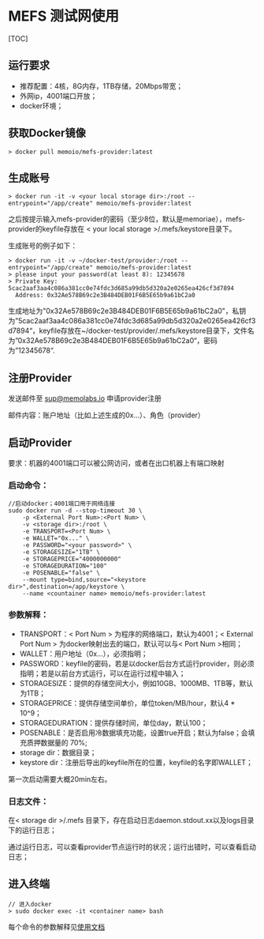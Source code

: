 # MEFS 测试网使用

[TOC]

## 运行要求

* 推荐配置：4核，8G内存，1TB存储，20Mbps带宽；
* 外网ip，4001端口开放；
* docker环境；

## 获取Docker镜像

```
> docker pull memoio/mefs-provider:latest
```

## 生成账号

```
> docker run -it -v <your local storage dir>:/root --entrypoint="/app/create" memoio/mefs-provider:latest
```

之后按提示输入mefs-provider的密码（至少8位，默认是memoriae），mefs-provider的keyfile存放在 < your local storage >/.mefs/keystore目录下。

生成账号的例子如下：

```
> docker run -it -v ~/docker-test/provider:/root --entrypoint="/app/create" memoio/mefs-provider:latest
> please input your password(at least 8): 12345678
> Private Key: 5cac2aaf3aa4c086a381cc0e74fdc3d685a99db5d320a2e0265ea426cf3d7894
  Address: 0x32Ae578B69c2e3B484DEB01F6B5E65b9a61bC2a0
```

生成地址为"0x32Ae578B69c2e3B484DEB01F6B5E65b9a61bC2a0"，私钥为”5cac2aaf3aa4c086a381cc0e74fdc3d685a99db5d320a2e0265ea426cf3d7894“，keyfile存放在~/docker-test/provider/.mefs/keystore目录下，文件名为”0x32Ae578B69c2e3B484DEB01F6B5E65b9a61bC2a0“，密码为”12345678“.

## 注册Provider

发送邮件至 sup@memolabs.io 申请provider注册

邮件内容：账户地址（比如上述生成的0x...）、角色（provider）

## 启动Provider

要求：机器的4001端口可以被公网访问，或者在出口机器上有端口映射

### 启动命令：

```
//启动docker；4001端口用于网络连接
sudo docker run -d --stop-timeout 30 \
    -p <External Port Num>:<Port Num> \
    -v <storage dir>:/root \
    -e TRANSPORT=<Port Num> \
    -e WALLET="0x..." \
    -e PASSWORD="<your password>" \
    -e STORAGESIZE="1TB" \
    -e STORAGEPRICE="4000000000"
    -e STORAGEDURATION="100"
    -e POSENABLE="false" \
    --mount type=bind,source="<keystore dir>",destination=/app/keystore \
    --name <countainer name> memoio/mefs-provider:latest
```

### 参数解释：

* TRANSPORT：< Port Num > 为程序的网络端口，默认为4001；< External Port Num > 为docker映射出去的端口，默认可以与< Port Num >相同；
* WALLET：用户地址（0x...），必须指明；
* PASSWORD：keyfile的密码，若是以docker后台方式运行provider，则必须指明；若是以前台方式运行，可以在运行过程中输入；
* STORAGESIZE：提供的存储空间大小，例如10GB、1000MB、1TB等，默认为1TB；
* STORAGEPRICE：提供存储空间单价，单位token/MB/hour，默认4 * 10^9；
* STORAGEDURATION：提供存储时间，单位day，默认100；
* POSENABLE：是否启用冷数据填充功能，设置true开启；默认为false；会填充质押数据量的 70\%;
* storage dir：数据目录；
* keystore dir：注册后导出的keyfile所在的位置，keyfile的名字即WALLET；

第一次启动需要大概20min左右。

### 日志文件：

在< storage dir >/.mefs 目录下，存在启动日志daemon.stdout.xx以及logs目录下的运行日志；

通过运行日志，可以查看provider节点运行时的状况；运行出错时，可以查看启动日志；

## 进入终端

```
// 进入docker
> sudo docker exec -it <container name> bash
```

每个命令的参数解释见[使用文档](https://github.com/memoio/docs/cmd)

